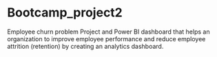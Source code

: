 # Bootcamp_project2
Employee churn problem Project and
Power BI dashboard that helps an organization to improve employee performance and reduce employee 
attrition (retention) by creating an analytics dashboard.
